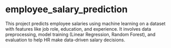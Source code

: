 # employee_salary_prediction
This project predicts employee salaries using machine learning on a dataset with features like job role, education, and experience. It involves data preprocessing, model training (Linear Regression, Random Forest), and evaluation to help HR make data-driven salary decisions.          
